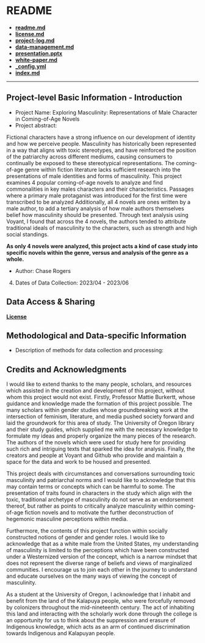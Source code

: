 # README

- **[readme.md](readme.md)**
- **[license.md](license.md)**
- **[project-log.md](project-log.md)**
- **[data-management.md](data-management-plan.md)**
- **[presentation.pptx](presentation.pptx)**
- **[white-paper.md](white-paper.md)**
- **[_config.yml](_config.yml)**
- **[index.md](index.md)**

---

## Project-level Basic Information - Introduction 

- Project Name: Exploring Masculinity: Representations of Male Character in Coming-of-Age Novels
- Project abstract:
    
Fictional characters have a strong influence on our development of identity and how we perceive people. Masculinity has historically been represented in a way that aligns with toxic stereotypes, and have reinforced the position of the patriarchy across different mediums, causing consumers to continually be exposed to these stereotypical representations. The coming-of-age genre within fiction literature lacks sufficient research into the presentations of male identities and forms of masculinity. This project examines 4 popular coming-of-age novels to analyze and find commonalities in key males characters and their characteristics. Passages where a primary male protaganist was introduced for the first time were transcribed to be analyzed Additionally, all 4 novels are ones written by a male author, to add a tertiary analysis of how male authors themselves belief how masculinity should be presented. Through text analysis using Voyant, I found that across the 4 novels, the authors tended to attribute traditional ideals of masculinity to the characters, such as strength and high social standings.

**As only 4 novels were analyzed, this project acts a kind of case study into specific novels within the genre, versus and analysis of the genre as a whole.**

- Author: Chase Rogers
4. Dates of Data Collection: 2023/04 - 2023/06

## Data Access & Sharing

**[License](license.md)**

## Methodological and Data-specific Information

- Description of methods for data collection and processing:

## Credits and Acknowledgments

I would like to extend thanks to the many people, scholars, and resources which assisted in the creation and development of this project, without whom this project would not exist. Firstly, Professor Mattie Burkertt, whose guidance and knowledge made the formation of this project possible. The many scholars within gender studies whose groundbreaking work at the intersection of feminism, literature, and media pushed society forward and laid the groundwork for this area of study. The University of Oregon library and their study guides, which supplied me with the necessary knowledge to formulate my ideas and properly organize the many pieces of the research. The authors of the novels which were used for study here for providing such rich and intriguing texts that sparked the idea for analysis. Finally, the creators and people at Voyant and Github who provide and maintain a space for the data and work to be housed and presented.

This project deals with circumstances and conversations surrounding toxic masculinity and patriarchal norms and I would like to acknowledge that this may contain terms or concepts which can be harmful to some. The presentation of traits found in characters in the study which align with the toxic, traditional archetype of masculinity do not serve as an endorsement thereof, but rather as points to critically analyze masculinity within coming-of-age fiction novels and to motivate the further deconstruction of hegemonic masculine perceptions within media.

Furthermore, the contents of this project function within socially constructed notions of gender and gender roles. I would like to acknowledge that as a white male from the United States, my understanding of masculinity is limited to the perceptions which have been constructed under a Westernized version of the concept, which is a narrow mindset that does not represent the diverse range of beliefs and views of marginalized communities. I encourage us to join each other in the journey to understand and educate ourselves on the many ways of viewing the concept of masculinity.

As a student at the University of Oregon, I acknowledge that I inhabit and benefit from the land of the Kalapuya people, who were forcefully removed by colonizers throughout the mid-nineteenth century. The act of inhabiting this land and interacting with the scholarly work done through the college is an opportunity for us to think about the suppression and erasure of Indigenous knowledge, which acts as an arm of continued discrimination towards Indigenous and Kalapuyan people.

